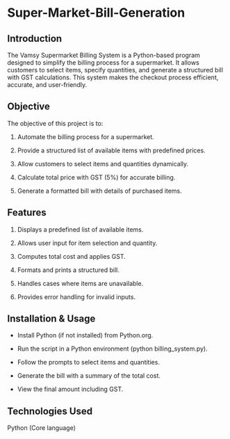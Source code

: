 # Super-Market-Bill-Generation

## Introduction
The Vamsy Supermarket Billing System is a Python-based program designed to simplify the billing process for a supermarket. It allows customers to select items, specify quantities, and generate a structured bill with GST calculations. This system makes the checkout process efficient, accurate, and user-friendly.

## Objective
The objective of this project is to:

1. Automate the billing process for a supermarket.

2. Provide a structured list of available items with predefined prices.

3. Allow customers to select items and quantities dynamically.

4. Calculate total price with GST (5%) for accurate billing.

5. Generate a formatted bill with details of purchased items.

## Features
1. Displays a predefined list of available items.

2. Allows user input for item selection and quantity.

3. Computes total cost and applies GST.

4. Formats and prints a structured bill.

5. Handles cases where items are unavailable.

6. Provides error handling for invalid inputs.

## Installation & Usage
* Install Python (if not installed) from Python.org.

* Run the script in a Python environment (python billing_system.py).

* Follow the prompts to select items and quantities.

* Generate the bill with a summary of the total cost.

* View the final amount including GST.

## Technologies Used
Python (Core language)
